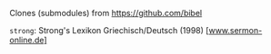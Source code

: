 Clones (submodules) from https://github.com/bibel

`strong`: Strong's Lexikon Griechisch/Deutsch (1998) [www.sermon-online.de] 
